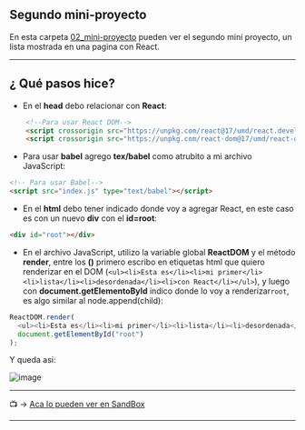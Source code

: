## Segundo mini-proyecto

En esta carpeta [02_mini-proyecto](https://github.com/eugenia1984/react-varios-cursos/tree/main/03_scrimba/02_mini-proyecto) pueden ver el segundo mini proyecto, un lista mostrada en una pagina con React.


---

## ¿ Qué pasos hice?

- En el **head** debo relacionar con **React**:
```html
    <!--Para usar React DOM-->
    <script crossorigin src="https://unpkg.com/react@17/umd/react.development.js"></script>
    <script crossorigin src="https://unpkg.com/react-dom@17/umd/react-dom.development.js"></script>
```

- Para usar **babel** agrego **tex/babel** como atrubito a mi archivo JavaScript:

```html
<!-- Para usar Babel-->
<script src="index.js" type="text/babel"></script>
```

- En el **html** debo tener indicado donde voy a agregar React, en este caso es con un nuevo **div** con el **id=root**:
 ```html 
<div id="root"></div>
```

- En el archivo JavaScript, utilizo la variable global **ReactDOM** y el método **render**, entre los **()** primero escribo en etiquetas html que quiero renderizar en el DOM (```<ul><li>Esta es</li><li>mi primer</li><li>lista</li><li>desordenada</li><li>con React</li></ul>```), y luego con **document.getElementoById** indico donde lo voy a renderizar```root```, es algo similar al node.append(child):

```JavaScript
ReactDOM.render(
  <ul><li>Esta es</li><li>mi primer</li><li>lista</li><li>desordenada</li><li>con React</li></ul>, 
  document.getElementById("root")
);
```

Y queda asi:

![image](https://user-images.githubusercontent.com/72580574/200192470-5887a19a-8b07-4c4a-b14f-c15975863c9c.png)


---

:tv: -> [Aca lo pueden ver en SandBox](https://codesandbox.io/s/mini-proyecto2-ujpmko)

---
